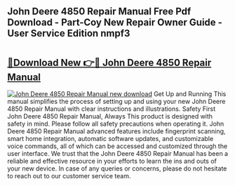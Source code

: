 ## John Deere 4850 Repair Manual Free Pdf Download - Part-Coy New Repair Owner Guide - User Service Edition nmpf3

# <h2><a href="http://bc95372.oget.top/?id=John+Deere+4850+Repair+Manual">🔗Download New 👉🔴 John Deere 4850 Repair Manual</a></h2>

[![John Deere 4850 Repair Manual new download](https://i.imgur.com/5g1atiW.png)](http://bc95372.oget.top/?id=John+Deere+4850+Repair+Manual)
Get Up and Running This manual simplifies the process of setting up and using your new John Deere 4850 Repair Manual with clear instructions and illustrations. Safety First John Deere 4850 Repair Manual, Always This product is designed with safety in mind. Please follow all safety precautions when operating it. John Deere 4850 Repair Manual advanced features include fingerprint scanning, smart home integration, automatic software updates, and customizable voice commands, all of which can be accessed and customized through the user interface. We trust that the John Deere 4850 Repair Manual has been a reliable and effective resource in your efforts to learn the ins and outs of your new device. In case of any queries or concerns, please do not hesitate to reach out to our customer service team.
